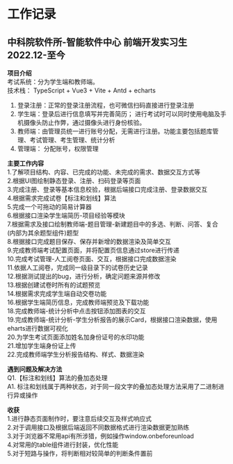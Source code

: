 # 工作记录

## 中科院软件所-智能软件中心  前端开发实习生  2022.12-至今

**项目介绍**    
考试系统：分为学生端和教师端。   
技术栈： TypeScript + Vue3 + Vite + Antd + echarts    
1) 登录注册：正常的登录注册流程，也可微信扫码直接进行登录注册    
2) 学生端：登录后进行信息填写并完善简历； 进行考试时可以同时使用电脑及手机摄像头防止作弊，通过摄像头进行身份核验。    
3) 教师端：由管理员统一进行账号分配，无需进行注册。功能主要包括题库管理、考试管理、考生管理、统计分析    
4) 管理端： 分配账号，权限管理    

**主要工作内容**    
1.了解项目结构、内容、已完成的功能、未完成的需求、数据交互方式等    
2.根据UI图绘制静态登录、注册、扫码登录等页面    
3.完成注册、登录等基本信息校验，根据后端接口完成注册、登录数据交互    
4.根据需求完成试卷【标注和划线】算法    
5.完成一个可拖动的简易计算器    
6.根据接口渲染学生端简历-项目经验等模块    
7.根据需求及接口绘制教师端-题目管理-新建题目中的多选、判断、问答、复合(内部为其余题型组件)题型    
8.根据接口完成题目保存、保存并新增的数据渲染及简单交互    
9.完成教师端考试配置页面，并将配置页信息通过store进行传递    
10.完成考试管理-人工阅卷页面、交互，根据接口完成数据渲染    
11.依据人工阅卷，完成同一级目录下的试卷历史记录    
12.根据测试提出的bug，进行分析，确定问题来源并修改    
13.根据创建试卷时所有的试题预览    
14.根据需求完成学生端自动交卷功能    
16.根据学生端简历信息，完成教师端预览及下载功能    
18.完成教师端-统计分析中点击按钮添加图表的交互    
19.完成教师端-统计分析-学生分析报告的展示Card，根据接口渲染数据，使用eharts进行数据可视化         
20.为学生考试页面添加姓名加身份证号的水印功能    
21.增加学生端身份证上传    
22.完成教师端学生分析报告结构、样式、数据渲染    

**遇到问题及解决方法**    
Q1.【标注和划线】算法的叠加态处理    
A1. 标注和划线属于两种状态，对于同一段文字的叠加态处理方法采用了二进制进行异或操作    


**收获**    
1.进行静态页面制作时，要注意后续交互及样式响应式    
2.对于调用接口及根据后端返回不同数据格式进行渲染数据更加熟练    
3.对于浏览器不常用api有所涉猎，例如操作window.onbeforeunload    
4.对常用的table组件进行封装，优化性能    
5.对于短路与操作，将判断相对较简单的判断条件置前    
